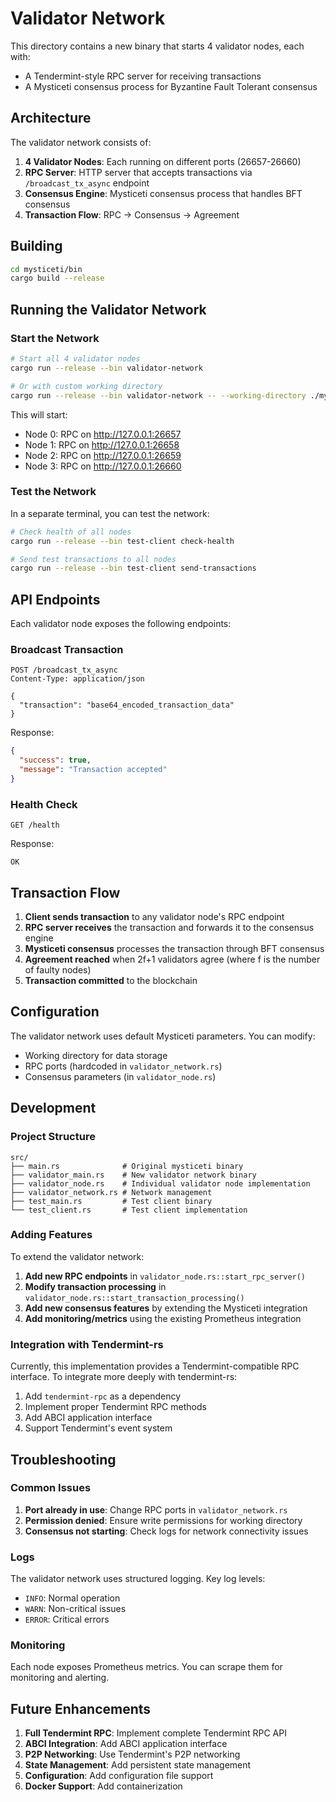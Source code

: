 # Validator Network

This directory contains a new binary that starts 4 validator nodes, each with:

- A Tendermint-style RPC server for receiving transactions
- A Mysticeti consensus process for Byzantine Fault Tolerant consensus

## Architecture

The validator network consists of:

1. **4 Validator Nodes**: Each running on different ports (26657-26660)
2. **RPC Server**: HTTP server that accepts transactions via `/broadcast_tx_async` endpoint
3. **Consensus Engine**: Mysticeti consensus process that handles BFT consensus
4. **Transaction Flow**: RPC → Consensus → Agreement

## Building

```bash
cd mysticeti/bin
cargo build --release
```

## Running the Validator Network

### Start the Network

```bash
# Start all 4 validator nodes
cargo run --release --bin validator-network

# Or with custom working directory
cargo run --release --bin validator-network -- --working-directory ./my-network
```

This will start:

- Node 0: RPC on <http://127.0.0.1:26657>
- Node 1: RPC on <http://127.0.0.1:26658>  
- Node 2: RPC on <http://127.0.0.1:26659>
- Node 3: RPC on <http://127.0.0.1:26660>

### Test the Network

In a separate terminal, you can test the network:

```bash
# Check health of all nodes
cargo run --release --bin test-client check-health

# Send test transactions to all nodes
cargo run --release --bin test-client send-transactions
```

## API Endpoints

Each validator node exposes the following endpoints:

### Broadcast Transaction

```
POST /broadcast_tx_async
Content-Type: application/json

{
  "transaction": "base64_encoded_transaction_data"
}
```

Response:

```json
{
  "success": true,
  "message": "Transaction accepted"
}
```

### Health Check

```
GET /health
```

Response:

```
OK
```

## Transaction Flow

1. **Client sends transaction** to any validator node's RPC endpoint
2. **RPC server receives** the transaction and forwards it to the consensus engine
3. **Mysticeti consensus** processes the transaction through BFT consensus
4. **Agreement reached** when 2f+1 validators agree (where f is the number of faulty nodes)
5. **Transaction committed** to the blockchain

## Configuration

The validator network uses default Mysticeti parameters. You can modify:

- Working directory for data storage
- RPC ports (hardcoded in `validator_network.rs`)
- Consensus parameters (in `validator_node.rs`)

## Development

### Project Structure

```
src/
├── main.rs              # Original mysticeti binary
├── validator_main.rs    # New validator network binary
├── validator_node.rs    # Individual validator node implementation
├── validator_network.rs # Network management
├── test_main.rs         # Test client binary
└── test_client.rs       # Test client implementation
```

### Adding Features

To extend the validator network:

1. **Add new RPC endpoints** in `validator_node.rs::start_rpc_server()`
2. **Modify transaction processing** in `validator_node.rs::start_transaction_processing()`
3. **Add new consensus features** by extending the Mysticeti integration
4. **Add monitoring/metrics** using the existing Prometheus integration

### Integration with Tendermint-rs

Currently, this implementation provides a Tendermint-compatible RPC interface. To integrate more deeply with tendermint-rs:

1. Add `tendermint-rpc` as a dependency
2. Implement proper Tendermint RPC methods
3. Add ABCI application interface
4. Support Tendermint's event system

## Troubleshooting

### Common Issues

1. **Port already in use**: Change RPC ports in `validator_network.rs`
2. **Permission denied**: Ensure write permissions for working directory
3. **Consensus not starting**: Check logs for network connectivity issues

### Logs

The validator network uses structured logging. Key log levels:

- `INFO`: Normal operation
- `WARN`: Non-critical issues
- `ERROR`: Critical errors

### Monitoring

Each node exposes Prometheus metrics. You can scrape them for monitoring and alerting.

## Future Enhancements

1. **Full Tendermint RPC**: Implement complete Tendermint RPC API
2. **ABCI Integration**: Add ABCI application interface
3. **P2P Networking**: Use Tendermint's P2P networking
4. **State Management**: Add persistent state management
5. **Configuration**: Add configuration file support
6. **Docker Support**: Add containerization
